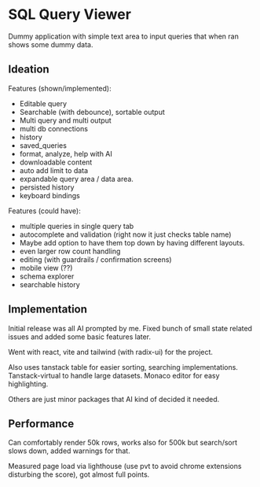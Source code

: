 # SQL Query Viewer

Dummy application with simple text area to input queries that when ran shows some dummy data.

## Ideation

Features (shown/implemented):
- Editable query
- Searchable (with debounce), sortable output
- Multi query and multi output
- multi db connections
- history
- saved_queries
- format, analyze, help with AI
- downloadable content
- auto add limit to data
- expandable query area / data area.
- persisted history
- keyboard bindings

Features (could have):
- multiple queries in single query tab
- autocomplete and validation (right now it just checks table name)
-  Maybe add option to have them top down by having different layouts.
- even larger row count handling
- editing (with guardrails / confirmation screens)
- mobile view (??)
- schema explorer
- searchable history

## Implementation

Initial release was all AI prompted by me. Fixed bunch of small state related issues and added some basic features later.

Went with react, vite and tailwind (with radix-ui) for the project.

Also uses tanstack table for easier sorting, searching implementations. Tanstack-virtual to handle large datasets. Monaco editor for easy highlighting.

Others are just minor packages that AI kind of decided it needed.

## Performance

Can comfortably render 50k rows, works also for 500k but search/sort slows down, added warnings for that.

Measured page load via lighthouse (use pvt to avoid chrome extensions disturbing the score), got almost full points.
